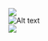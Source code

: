 ![](https://komarev.com/ghpvc/?username=gidsola&style=plastic&color=blueviolet)    
![Alt text](https://c.tenor.com/99HIOHQ0l00AAAAd/tenor.gif)  
![](https://hit.yhype.me/github/profile?account_id=336679)
